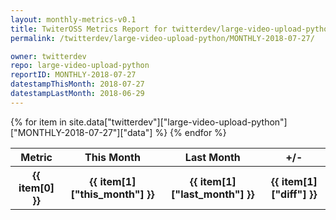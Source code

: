 ```yaml
---
layout: monthly-metrics-v0.1
title: TwiterOSS Metrics Report for twitterdev/large-video-upload-python | MONTHLY-2018-07-27 | 2018-07-27
permalink: /twitterdev/large-video-upload-python/MONTHLY-2018-07-27/

owner: twitterdev
repo: large-video-upload-python
reportID: MONTHLY-2018-07-27
datestampThisMonth: 2018-07-27
datestampLastMonth: 2018-06-29
---
```


<table style="width: 100%">
    <tr>
        <th>Metric</th>
        <th>This Month</th>
        <th>Last Month</th>
        <th>+/-</th>
    </tr>
    {% for item in site.data["twitterdev"]["large-video-upload-python"]["MONTHLY-2018-07-27"]["data"] %}
    <tr>
        <th>{{ item[0] }}</th>
        <th>{{ item[1]["this_month"] }}</th>
        <th>{{ item[1]["last_month"] }}</th>
        <th>{{ item[1]["diff"] }}</th>
    </tr>
    {% endfor %}
</table>

